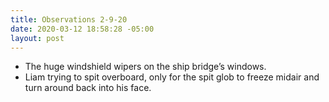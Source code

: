 ```yaml
---
title: Observations 2-9-20
date: 2020-03-12 18:58:28 -05:00
layout: post
---
```


- The huge windshield wipers on the ship bridge’s windows.
- Liam trying to spit overboard, only for the spit glob to freeze midair and turn around back into his face.